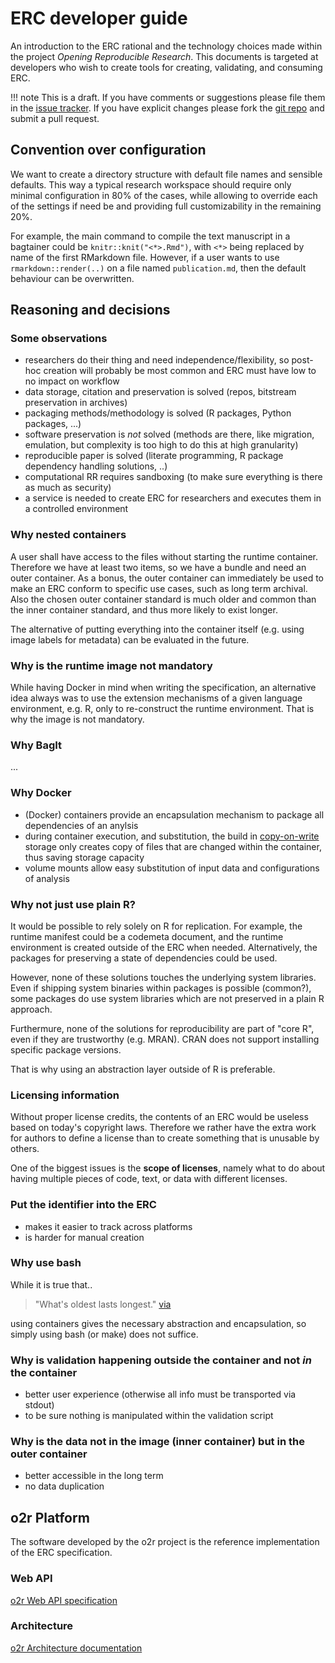 # ERC developer guide

An introduction to the ERC rational and the technology choices made within the project _Opening Reproducible Research_.
This documents is targeted at developers who wish to create tools for creating, validating, and consuming ERC.

!!! note
    This is a draft. If you have comments or suggestions please file them in the <a href="https://github.com/o2r-project/erc-spec/issues">issue tracker</a>. If you have explicit changes please fork the <a href="https://github.com/o2r-project/erc-spec">git repo</a> and submit a pull request.

## Convention over configuration

We want to create a directory structure with default file names and sensible defaults.
This way a typical research workspace should require only minimal configuration in 80% of the cases, while allowing to override each of the settings if need be and providing full customizability in the remaining 20%.

For example, the main command to compile the text manuscript in a bagtainer could be `knitr::knit("<*>.Rmd")`, with `<*>` being replaced by name of the first RMarkdown file.
However, if a user wants to use `rmarkdown::render(..)` on a file named `publication.md`, then the default behaviour can be overwritten.

## Reasoning and decisions

### Some observations

- researchers do their thing and need independence/flexibility, so post-hoc creation will probably be most common and ERC must have low to no impact on workflow
- data storage, citation and preservation is solved (repos, bitstream preservation in archives)
- packaging methods/methodology is solved (R packages, Python packages, ...)
- software preservation is _not_ solved (methods are there, like migration, emulation, but complexity is too high to do this at high granularity)
- reproducible paper is solved (literate programming, R package dependency handling solutions, ..)
- computational RR requires sandboxing (to make sure everything is there as much as security)
- a service is needed to create ERC for researchers and executes them in a controlled environment

### Why nested containers

A user shall have access to the files without starting the runtime container.
Therefore we have at least two items, so we have a bundle and need an outer container.
As a bonus, the outer container can immediately be used to make an ERC conform to specific use cases, such as long term archival.
Also the chosen outer container standard is much older and common than the inner container standard, and thus more likely to exist longer.

The alternative of putting everything into the container itself (e.g. using image labels for metadata) can be evaluated in the future.

### Why is the runtime image not mandatory

While having Docker in mind when writing the specification, an alternative idea always was to use the extension mechanisms of a given language environment, e.g. R, only to re-construct the runtime environment.
That is why the image is not mandatory.

### Why BagIt

...

### Why Docker

- (Docker) containers provide an encapsulation mechanism to package all dependencies of an anylsis
- during container execution, and substitution, the build in [copy-on-write](https://en.wikipedia.org/wiki/Copy-on-write) storage only creates copy of files that are changed within the container, thus saving storage capacity
- volume mounts allow easy substitution of input data and configurations of analysis

### Why not just use plain R?

It would be possible to rely solely on R for replication.
For example, the runtime manifest could be a codemeta document, and the runtime environment is created outside of the ERC when needed.
Alternatively, the packages for preserving a state of dependencies could be used.

However, none of these solutions touches the underlying system libraries.
Even if shipping system binaries within packages is possible (common?), some packages do use system libraries which are not preserved in a plain R approach.

Furthermure, none of the solutions for reproducibility are part of "core R", even if they are trustworthy (e.g. MRAN). CRAN does not support installing specific package versions.

That is why using an abstraction layer outside of R is preferable.

### Licensing information

Without proper license credits, the contents of an ERC would be useless based on today's copyright laws.
Therefore we rather have the extra work for authors to define a license than to create something that is unusable by others.

One of the biggest issues is the **scope of licenses**, namely what to do about having multiple pieces of code, text, or data with different licenses.

### Put the identifier into the ERC

- makes it easier to track across platforms
- is harder for manual creation

### Why use bash

While it is true that..

> "What's oldest lasts longest." [via](https://github.com/swcarpentry/good-enough-practices-in-scientific-computing/blob/gh-pages/index.md#supplementary-materials)

using containers gives the necessary abstraction and encapsulation, so simply using bash (or make) does not suffice.

### Why is validation happening outside the container and not _in_ the container

- better user experience (otherwise all info must be transported via stdout)
- to be sure nothing is manipulated within the validation script

### Why is the data not in the image (inner container) but in the outer container

- better accessible in the long term
- no data duplication

## o2r Platform

The software developed by the o2r project is the reference implementation of the ERC specification.

### Web API

[o2r Web API specification](http://o2r.info/o2r-web-api)

### Architecture

[o2r Architecture documentation](http://o2r.info/architecture/)
